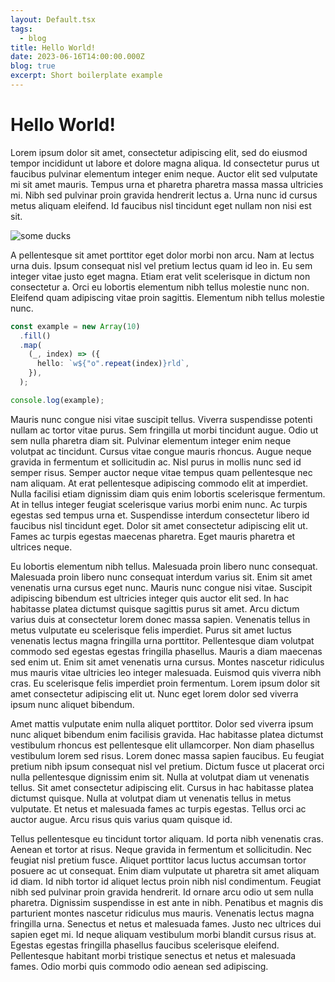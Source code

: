 ```yaml
---
layout: Default.tsx
tags:
  - blog
title: Hello World!
date: 2023-06-16T14:00:00.000Z
blog: true
excerpt: Short boilerplate example
---
```

# Hello World!

Lorem ipsum dolor sit amet, consectetur adipiscing elit, sed do eiusmod tempor
incididunt ut labore et dolore magna aliqua. Id consectetur purus ut faucibus
pulvinar elementum integer enim neque. Auctor elit sed vulputate mi sit amet
mauris. Tempus urna et pharetra pharetra massa massa ultricies mi. Nibh sed
pulvinar proin gravida hendrerit lectus a. Urna nunc id cursus metus aliquam
eleifend. Id faucibus nisl tincidunt eget nullam non nisi est sit.

![some ducks](/media/images/ducks.png "look at them ducks")

A pellentesque sit amet porttitor eget dolor morbi non arcu. Nam at lectus urna
duis. Ipsum consequat nisl vel pretium lectus quam id leo in. Eu sem integer
vitae justo eget magna. Etiam erat velit scelerisque in dictum non consectetur
a. Orci eu lobortis elementum nibh tellus molestie nunc non. Eleifend quam
adipiscing vitae proin sagittis. Elementum nibh tellus molestie nunc.

```typescript
const example = new Array(10)
  .fill()
  .map(
    (_, index) => ({
      hello: `w${"o".repeat(index)}rld`,
    }),
  );

console.log(example);
```

Mauris nunc congue nisi vitae suscipit tellus. Viverra suspendisse potenti
nullam ac tortor vitae purus. Sem fringilla ut morbi tincidunt augue. Odio ut
sem nulla pharetra diam sit. Pulvinar elementum integer enim neque volutpat ac
tincidunt. Cursus vitae congue mauris rhoncus. Augue neque gravida in fermentum
et sollicitudin ac. Nisl purus in mollis nunc sed id semper risus. Semper auctor
neque vitae tempus quam pellentesque nec nam aliquam. At erat pellentesque
adipiscing commodo elit at imperdiet. Nulla facilisi etiam dignissim diam quis
enim lobortis scelerisque fermentum. At in tellus integer feugiat scelerisque
varius morbi enim nunc. Ac turpis egestas sed tempus urna et. Suspendisse
interdum consectetur libero id faucibus nisl tincidunt eget. Dolor sit amet
consectetur adipiscing elit ut. Fames ac turpis egestas maecenas pharetra. Eget
mauris pharetra et ultrices neque.

Eu lobortis elementum nibh tellus. Malesuada proin libero nunc consequat.
Malesuada proin libero nunc consequat interdum varius sit. Enim sit amet
venenatis urna cursus eget nunc. Mauris nunc congue nisi vitae. Suscipit
adipiscing bibendum est ultricies integer quis auctor elit sed. In hac habitasse
platea dictumst quisque sagittis purus sit amet. Arcu dictum varius duis at
consectetur lorem donec massa sapien. Venenatis tellus in metus vulputate eu
scelerisque felis imperdiet. Purus sit amet luctus venenatis lectus magna
fringilla urna porttitor. Pellentesque diam volutpat commodo sed egestas egestas
fringilla phasellus. Mauris a diam maecenas sed enim ut. Enim sit amet venenatis
urna cursus. Montes nascetur ridiculus mus mauris vitae ultricies leo integer
malesuada. Euismod quis viverra nibh cras. Eu scelerisque felis imperdiet proin
fermentum. Lorem ipsum dolor sit amet consectetur adipiscing elit ut. Nunc eget
lorem dolor sed viverra ipsum nunc aliquet bibendum.

Amet mattis vulputate enim nulla aliquet porttitor. Dolor sed viverra ipsum nunc
aliquet bibendum enim facilisis gravida. Hac habitasse platea dictumst
vestibulum rhoncus est pellentesque elit ullamcorper. Non diam phasellus
vestibulum lorem sed risus. Lorem donec massa sapien faucibus. Eu feugiat
pretium nibh ipsum consequat nisl vel pretium. Dictum fusce ut placerat orci
nulla pellentesque dignissim enim sit. Nulla at volutpat diam ut venenatis
tellus. Sit amet consectetur adipiscing elit. Cursus in hac habitasse platea
dictumst quisque. Nulla at volutpat diam ut venenatis tellus in metus vulputate.
Et netus et malesuada fames ac turpis egestas. Tellus orci ac auctor augue. Arcu
risus quis varius quam quisque id.

Tellus pellentesque eu tincidunt tortor aliquam. Id porta nibh venenatis cras.
Aenean et tortor at risus. Neque gravida in fermentum et sollicitudin. Nec
feugiat nisl pretium fusce. Aliquet porttitor lacus luctus accumsan tortor
posuere ac ut consequat. Enim diam vulputate ut pharetra sit amet aliquam id
diam. Id nibh tortor id aliquet lectus proin nibh nisl condimentum. Feugiat nibh
sed pulvinar proin gravida hendrerit. Id ornare arcu odio ut sem nulla pharetra.
Dignissim suspendisse in est ante in nibh. Penatibus et magnis dis parturient
montes nascetur ridiculus mus mauris. Venenatis lectus magna fringilla urna.
Senectus et netus et malesuada fames. Justo nec ultrices dui sapien eget mi. Id
neque aliquam vestibulum morbi blandit cursus risus at. Egestas egestas
fringilla phasellus faucibus scelerisque eleifend. Pellentesque habitant morbi
tristique senectus et netus et malesuada fames. Odio morbi quis commodo odio
aenean sed adipiscing.